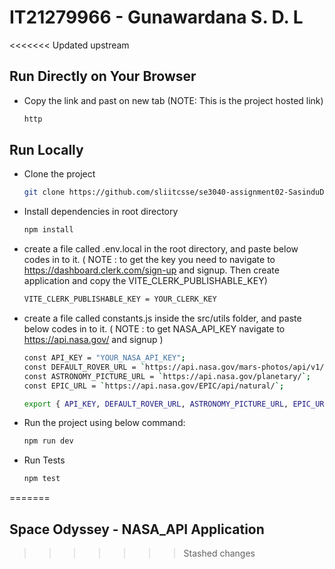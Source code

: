 # IT21279966 - Gunawardana S. D. L

<<<<<<< Updated upstream
## Run Directly on Your Browser
- Copy the link and past on new tab (NOTE: This is the project hosted link)

  ```bash
  http
  ```

## Run Locally
- Clone the project
  ```bash
  git clone https://github.com/sliitcsse/se3040-assignment02-SasinduDananjaya
  ```

- Install dependencies in root directory
  ```bash
  npm install
  ```

- create a file called .env.local in the root directory, and paste below codes in to it. ( NOTE : to get the key you need to navigate to https://dashboard.clerk.com/sign-up and signup. Then create application and copy the VITE_CLERK_PUBLISHABLE_KEY)
    ```bash
    VITE_CLERK_PUBLISHABLE_KEY = YOUR_CLERK_KEY
    ```

- create a file called constants.js inside the src/utils folder, and paste below codes in to it. ( NOTE : to get NASA_API_KEY navigate to https://api.nasa.gov/ and signup )
    ```bash
    const API_KEY = "YOUR_NASA_API_KEY";
    const DEFAULT_ROVER_URL = `https://api.nasa.gov/mars-photos/api/v1/rovers/curiosity/photos?sol=1000&page=1&api_key=${API_KEY}`;
    const ASTRONOMY_PICTURE_URL = `https://api.nasa.gov/planetary/`;
    const EPIC_URL = `https://api.nasa.gov/EPIC/api/natural/`;

    export { API_KEY, DEFAULT_ROVER_URL, ASTRONOMY_PICTURE_URL, EPIC_URL};
    ```
- Run the project using below command: 
  ```bash
  npm run dev
  ```
- Run Tests
  ```bash
  npm test
  ```

=======
## Space Odyssey - NASA_API Application
>>>>>>> Stashed changes
